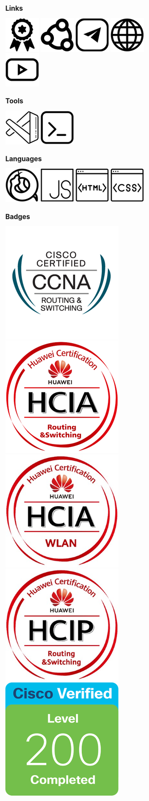 
## Links
[![Credly](./resources/icons/badge.svg)](https://www.credly.com/users/fatum)
[![ВКонтакте](./resources/icons/social.svg)](https://vk.com/lemafas)
[![Telegram](./resources/icons/telegram.svg)](https://t.me/everlike)
[![WebSite](./resources/icons/web.svg)](https://fatumfl.github.io/)
[![Youtube](./resources/icons/youtube.svg)](https://www.youtube.com/channel/UCGPux_yPhvm71SCI6EBSmEA)

## Tools
[![Visual Studio Code](./resources/icons/vscode.svg)](https://github.com/microsoft/vscode)
[![cmder](./resources/icons/terminal.svg)](https://cmder.net/)

## Languages
[![Python](./resources/icons/python.svg)](https://www.python.org/)
[![JavaScript](./resources/icons/javascript.svg)](https://developer.mozilla.org/ru/docs/Web/JavaScript)
[![HTML](./resources/icons/html.svg)](https://developer.mozilla.org/ru/docs/Web/HTML)
[![CSS](./resources/icons/css.svg)](https://developer.mozilla.org/ru/docs/Web/CSS)


## Badges
![CCNA R&S](./resources/badges/cisco-rs.png)
![Huawei R&S](./resources/badges/hcia-rs.png)
![Huawei WLAN](./resources/badges/hcia-wlan.jpg)
![Huawei R&S](./resources/badges/hcip-rs.jpg)
![Cisco 200](./resources/badges/cisco-200.png)
